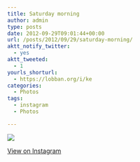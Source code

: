 ```yaml
---
title: Saturday morning
author: admin
type: posts
date: 2012-09-29T09:01:44+00:00
url: /posts/2012/09/29/saturday-morning/
aktt_notify_twitter:
  - yes
aktt_tweeted:
  - 1
yourls_shorturl:
  - https://lobban.org/i/ke
categories:
  - Photos
tags:
  - instagram
  - Photos

---
```

![][1]

[View on Instagram][2]

 [1]: https://lobban.org/wp-content/uploads/HLIC/72256ac7df6df2070e6ecbdc680a170c.jpg
 [2]: http://instagr.am/p/QJ0gzgqlgy/
